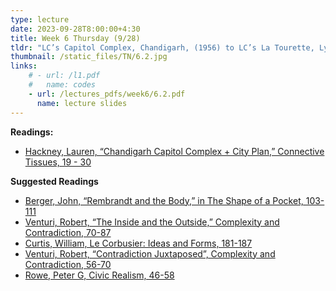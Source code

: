```yaml
---
type: lecture
date: 2023-09-28T8:00:00+4:30
title: Week 6 Thursday (9/28)
tldr: "LC’s Capitol Complex, Chandigarh, (1956) to LC’s La Tourette, Lyon, (1956)"
thumbnail: /static_files/TN/6.2.jpg
links: 
    # - url: /l1.pdf
    #   name: codes
    - url: /lectures_pdfs/week6/6.2.pdf
      name: lecture slides
---
```

**Readings:**
- [Hackney, Lauren, “Chandigarh Capitol Complex + City Plan,” Connective Tissues, 19 - 30](/readings_pdfs/week6/TH/r1.pdf)

**Suggested Readings**
- [Berger, John, “Rembrandt and the Body,” in The Shape of a Pocket, 103-111](/readings_pdfs/week6/TH/r2.pdf)
- [Venturi, Robert, “The Inside and the Outside,” Complexity and Contradiction, 70-87](/readings_pdfs/week6/TH/r3.pdf)
- [Curtis, William, Le Corbusier: Ideas and Forms, 181-187](/readings_pdfs/week6/TH/r4.pdf)
- [Venturi, Robert, “Contradiction Juxtaposed”, Complexity and Contradiction, 56-70](/readings_pdfs/week6/TH/r5.pdf)
- [Rowe, Peter G, Civic Realism, 46-58](/readings_pdfs/week6/TH/r6.pdf)

